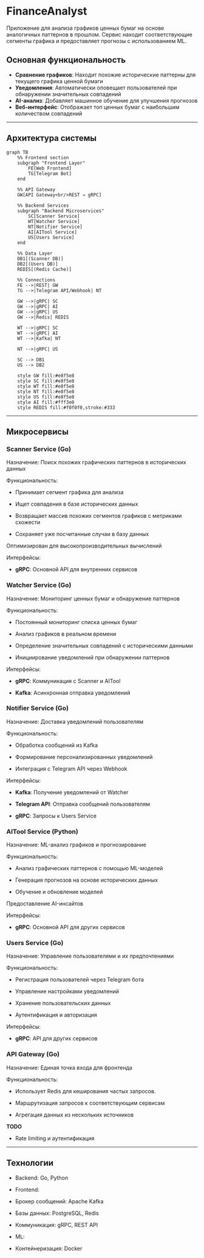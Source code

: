 # FinanceAnalyst

Приложение для анализа графиков ценных бумаг на основе аналогичных паттернов в прошлом. Сервис находит соответствующие сегменты графика и предоставляет прогнозы с использованием ML.

## Основная функциональность

- **Сравнение графиков**: Находит похожие исторические паттерны для текущего графика ценной бумаги
- **Уведомления**: Автоматически оповещает пользователей при обнаружении значительных совпадений
- **AI-анализ**: Добавляет машинное обучение для улучшения прогнозов
- **Веб-интерфейс**: Отображает топ ценных бумаг с наибольшим количеством совпадений
---
## Архитектура системы

```mermaid
graph TB
    %% Frontend section
    subgraph "Frontend Layer"
        FE[Web Frontend]
        TG[Telegram Bot]
    end

    %% API Gateway
    GW[API Gateway<br/>REST → gRPC]
    
    %% Backend Services
    subgraph "Backend Microservices"
        SC[Scanner Service]
        WT[Watcher Service]
        NT[Notifier Service]
        AI[AITool Service]
        US[Users Service]
    end
    
    %% Data Layer
    DB1[(Scanner DB)]
    DB2[(Users DB)]
    REDIS[(Redis Cache)]
    
    %% Connections
    FE -->|REST| GW
    TG -->|Telegram API/Webhook| NT
    
    GW -->|gRPC| SC
    GW -->|gRPC| AI
    GW -->|gRPC| US
    GW -->|Redis| REDIS
    
    WT -->|gRPC| SC
    WT -->|gRPC| AI
    WT -->|Kafka| NT
    
    NT -->|gRPC| US

    SC --> DB1
    US --> DB2

    style GW fill:#e8f5e8
    style SC fill:#e8f5e8
    style WT fill:#e8f5e8
    style NT fill:#e8f5e8
    style US fill:#e8f5e8
    style AI fill:#fff3e0
    style REDIS fill:#f0f0f0,stroke:#333

```
---
## Микросервисы
### Scanner Service (Go)
Назначение: Поиск похожих графических паттернов в исторических данных

Функциональность:

 - Принимает сегмент графика для анализа

 - Ищет совпадения в базе исторических данных

 - Возвращает массив похожих сегментов графиков с метриками схожести

 - Сохраняет уже посчитанные случаи в базу данных

Оптимизирован для высокопроизводительных вычислений

Интерфейсы:

 - **gRPC**: Основной API для внутренних сервисов

### Watcher Service (Go)
Назначение: Мониторинг ценных бумаг и обнаружение паттернов

Функциональность:

 - Постоянный мониторинг списка ценных бумаг

 - Анализ графиков в реальном времени

 - Определение значительных совпадений с историческими данными

 - Инициирование уведомлений при обнаружении паттернов

Интерфейсы:

 - **gRPC**: Коммуникация с Scanner и AITool

 - **Kafka**: Асинхронная отправка уведомлений

### Notifier Service (Go)
Назначение: Доставка уведомлений пользователям

Функциональность:

 - Обработка сообщений из Kafka

 - Формирование персонализированных уведомлений

 - Интеграция с Telegram API через Webhook

Интерфейсы:

 - **Kafka**: Получение уведомлений от Watcher

 - **Telegram API**: Отправка сообщений пользователям

 - **gRPC**: Запросы к Users Service

### AITool Service (Python)
Назначение: ML-анализ графиков и прогнозирование

Функциональность:

 - Анализ графических паттернов с помощью ML-моделей

 - Генерация прогнозов на основе исторических данных

 - Обучение и обновление моделей

Предоставление AI-инсайтов

Интерфейсы:

 - **gRPC**: Основной API для других сервисов

### Users Service (Go)
Назначение: Управление пользователями и их предпочтениями

Функциональность:

 - Регистрация пользователей через Telegram бота

 - Управление настройками уведомлений

 - Хранение пользовательских данных

 - Аутентификация и авторизация

Интерфейсы:

 - **gRPC**: API для других сервисов

### API Gateway (Go)
Назначение: Единая точка входа для фронтенда

Функциональность:

 - Использует Redis для кеширования частых запросов.

 - Маршрутизация запросов к соответствующим сервисам

 - Агрегация данных из нескольких источников

**TODO**

 - Rate limiting и аутентификация

---

## Технологии
 - Backend: Go, Python

 - Frontend: 

 - Брокер сообщений: Apache Kafka

 - Базы данных: PostgreSQL, Redis

 - Коммуникация: gRPC, REST API

 - ML:

 - Контейнеризация: Docker
